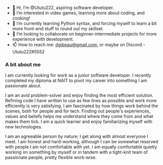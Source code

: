 - 👋 Hi, I’m @Ututu222, aspiring software developer.
- 👀 I’m interested in video games, learning more about coding, and cooking!
- 🌱 I’m currently learning Python syntax, and forcing myself to learn a bit more front-end stuff to round out my skillset.
- 💞️ I’m looking to collaborate on beginner-intermediate projects for more experience with development.
- 📫 How to reach me: dgibeau@gmail.com, or maybe on Discord - Ututu222#5552

### A bit about me
I am currently looking for work as a junior software developer. I recently completed my diploma at NAIT to pivot my career into something I am passionate about.

I am an avid problem-solver and enjoy finding the most efficient solution. Refining code I have written to use as few lines as possible and work more efficiently is very satisfying. I am fascinated by how things work behind the scenes, both for people and for tech. Finding out people's experiences, values and beliefs helps me understand where they come from and what makes them tick. I am a quick learner and enjoy familiarizing myself with new technologies.

I am an agreeable person by nature; I get along with almost everyone I meet. I am honest and hard-working, although I can be somewhat reserved with people I am not comfortable with yet. I am equally comfortable quietly working on something by myself or in tandem with a tight-knit team of passionate people, pretty flexible work-wise.

<!---
Ututu222/Ututu222 is a ✨ special ✨ repository because its `README.md` (this file) appears on your GitHub profile.
You can click the Preview link to take a look at your changes.
--->
